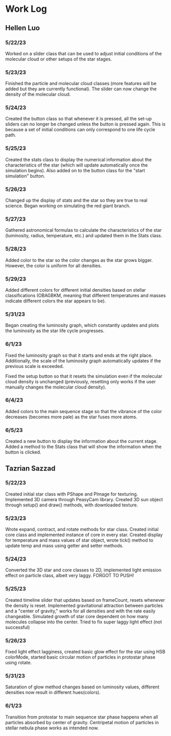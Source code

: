 # Work Log

## Hellen Luo

### 5/22/23

Worked on a slider class that can be used to adjust initial conditions of the molecular cloud or other setups of the star stages.

### 5/23/23

Finished the particle and molecular cloud classes (more features will be added but they are currently functional). The slider can now change the density of the molecular cloud.

### 5/24/23

Created the button class so that whenever it is pressed, all the set-up sliders can no longer be changed unless the button is pressed again. This is because a set of initial conditions can only correspond to one life cycle path.

### 5/25/23

Created the stats class to display the numerical information about the characteristics of the star (which will update automatically once the simulation begins). Also added on to the button class for the "start simulation" button.

### 5/26/23

Changed up the display of stats and the star so they are true to real science. Began working on simulating the red giant branch.

### 5/27/23

Gathered astronomical formulas to calculate the characteristics of the star (luminosity, radius, temperature, etc.) and updated them in the Stats class.

### 5/28/23

Added color to the star so the color changes as the star grows bigger. However, the color is uniform for all densities.

### 5/29/23

Added different colors for different initial densities based on stellar classifications (OBAGBKM, meaning that different temperatures and masses indicate different colors the star appears to be).

### 5/31/23

Began creating the luminosity graph, which constantly updates and plots the luminosity as the star life cycle progresses.

### 6/1/23

Fixed the luminosity graph so that it starts and ends at the right place. Additionally, the scale of the luminosity graph automatically updates if the previous scale is exceeded.

Fixed the setup button so that it resets the simulation even if the molecular cloud density is unchanged (previously, resetting only works if the user manually changes the molecular cloud density).

### 6/4/23
Added colors to the main sequence stage so that the vibrance of the color decreases (becomes more pale) as the star fuses more atoms.

### 6/5/23
Created a new button to display the information about the current stage. Added a method to the Stats class that will show the information when the button is clicked.

## Tazrian Sazzad

### 5/22/23

Created initial star class with PShape and PImage for texturing.
Implemented 3D camera through PeasyCam library.
Created 3D sun object through setup() and draw() methods, with downloaded texture.

### 5/23/23

Wrote expand, contract, and rotate methods for star class.
Created initial core class and implemented instance of core in every star.
Created display for temperature and mass values of star object, wrote tick() method to update temp and mass using getter and setter methods.

### 5/24/23
Converted the 3D star and core classes to 2D, implemented light emission effect on particle class, albeit very laggy. FORGOT TO PUSH!

### 5/25/23
Created timeline slider that updates based on frameCount, resets whenever the density is reset.
Implemented gravitational attraction between particles and a "center of gravity," works for all densities and with the rate easily changeable.
Simulated growth of star core dependent on how many molecules collapse into the center.
Tried to fix super laggy light effect (not successful)

### 5/26/23
Fixed light effect lagginess, created basic glow effect for the star using HSB colorMode, started basic circular motion of particles in protostar phase using rotate.

### 5/31/23
Saturation of glow method changes based on luminosity values, different densities now result in different hues(colors).

### 6/1/23
Transition from protostar to main sequence star phase happens when all particles absorbed by center of gravity. Centripetal motion of particles in stellar nebula phase works as intended now.
